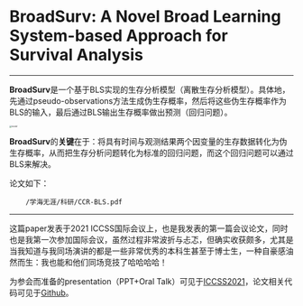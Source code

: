 # BroadSurv: A Novel Broad Learning System-based Approach for Survival Analysis
***
**BroadSurv**是一个基于BLS实现的生存分析模型（离散生存分析模型）。具体地，先通过pseudo-observations方法生成伪生存概率，然后将这些伪生存概率作为BLS的输入，最后通过BLS输出生存概率做出预测（回归问题）。

<!-- ![BroadSurv](../../assets/BroadSurv.png)  -->
<img src="/assets/BroadSurv.png" alt="model" style="zoom:25%;" />

**BroadSurv**的**关键**在于：将具有时间与观测结果两个因变量的生存数据转化为伪生存概率，从而把生存分析问题转化为标准的回归问题，而这个回归问题可以通过BLS来解决。

论文如下：
```pdf
	/学海无涯/科研/CCR-BLS.pdf
```
***
这篇paper发表于2021 ICCSS国际会议上，也是我发表的第一篇会议论文，同时也是我第一次参加国际会议，虽然过程非常波折与忐忑，但确实收获颇多，尤其是当我知道与我同场演讲的都是一些非常优秀的本科生甚至于博士生，一种自豪感油然而生：我也能和他们同场竞技了哈哈哈哈！

为参会而准备的presentation（PPT+Oral Talk）可见于[ICCSS2021](/学海无涯/学习/大三上/ICCSS2021会议.md)，论文相关代码可见于[Github](https://github.com/WuGuangHeng/BroadSurv)。

